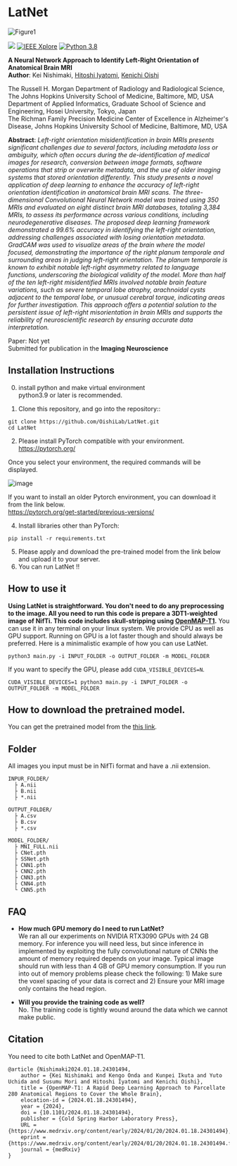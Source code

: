 # LatNet
![Figure1](https://github.com/OishiLab/LatNet/assets/64403395/dd95f1ee-97a3-4820-a16b-2fc365453b3b)

[![](http://img.shields.io/badge/medRxiv-10.1101/2024.01.18.24301494-B31B1B.svg)](https://www.medrxiv.org/content/10.1101/2024.01.18.24301494v1)
[![IEEE Xplore](https://img.shields.io/badge/under%20review-Imaging%20Neuroscience-%2300629B%09)](https://janeway.imaging-neuroscience.org/)
[![Python 3.8](https://img.shields.io/badge/OpenMAP-T1-brightgreen.svg)](https://github.com/OishiLab/OpenMAP-T1)

**A Neural Network Approach to Identify Left-Right Orientation of Anatomical Brain MRI**<br>
**Author**: Kei Nishimaki, [Hitoshi Iyatomi](https://iyatomi-lab.info/english-top), [Kenichi Oishi](https://www.hopkinsmedicine.org/profiles/details/kenichi-oishi)<br>

The Russell H. Morgan Department of Radiology and Radiological Science, The Johns Hopkins University School of Medicine, Baltimore, MD, USA <br>
Department of Applied Informatics, Graduate School of Science and Engineering, Hosei University, Tokyo, Japan <br>
The Richman Family Precision Medicine Center of Excellence in Alzheimer's Disease, Johns Hopkins University School of Medicine, Baltimore, MD, USA<br>

**Abstract**: *Left-right orientation misidentification in brain MRIs presents significant challenges due to several factors, including metadata loss or ambiguity, which often occurs during the de-identification of medical images for research, conversion between image formats, software operations that strip or overwrite metadata, and the use of older imaging systems that stored orientation differently. This study presents a novel application of deep learning to enhance the accuracy of left-right orientation identification in anatomical brain MRI scans. The three-dimensional Convolutional Neural Network model was trained using 350 MRIs and evaluated on eight distinct brain MRI databases, totaling 3,384 MRIs, to assess its performance across various conditions, including neurodegenerative diseases. The proposed deep learning framework demonstrated a 99.6% accuracy in identifying the left-right orientation, addressing challenges associated with losing orientation metadata. GradCAM was used to visualize areas of the brain where the model focused, demonstrating the importance of the right planum temporale and surrounding areas in judging left-right orientation. The planum temporale is known to exhibit notable left-right asymmetry related to language functions, underscoring the biological validity of the model. More than half of the ten left-right misidentified MRIs involved notable brain feature variations, such as severe temporal lobe atrophy, arachnoidal cysts adjacent to the temporal lobe, or unusual cerebral torque, indicating areas for further investigation. This approach offers a potential solution to the persistent issue of left-right misorientation in brain MRIs and supports the reliability of neuroscientific research by ensuring accurate data interpretation.*

Paper: Not yet<br>
Submitted for publication in the **Imaging Neuroscience**<br>

## Installation Instructions
0. install python and make virtual environment<br>
python3.9 or later is recommended.

1. Clone this repository, and go into the repository::
```
git clone https://github.com/OishiLab/LatNet.git
cd LatNet
```
2. Please install PyTorch compatible with your environment.<br>
https://pytorch.org/

Once you select your environment, the required commands will be displayed.

![image](https://github.com/OishiLab/LatNet/assets/64403395/7b4b11df-e47d-4377-9ab8-798dc8bade94)

If you want to install an older Pytorch environment, you can download it from the link below.<br>
https://pytorch.org/get-started/previous-versions/

4. Install libraries other than PyTorch:
```
pip install -r requirements.txt
```
5. Please apply and download the pre-trained model from the link below and upload it to your server.
6. You can run LatNet !!

## How to use it
**Using LatNet is straightforward. You don't need to do any preprocessing to the image. All you need to run this code is prepare a 3DT1-weighted image of NifTi. This code includes skull-stripping using [OpenMAP-T1](https://github.com/OishiLab/OpenMAP-T1).**
You can use it in any terminal on your linux system. We provide CPU as well as GPU support. Running on GPU is a lot faster though and should always be preferred. Here is a minimalistic example of how you can use LatNet.

```
python3 main.py -i INPUT_FOLDER -o OUTPUT_FOLDER -m MODEL_FOLDER
```
If you want to specify the GPU, please add ```CUDA_VISIBLE_DEVICES=N```.
```
CUDA_VISIBLE_DEVICES=1 python3 main.py -i INPUT_FOLDER -o OUTPUT_FOLDER -m MODEL_FOLDER
```

## How to download the pretrained model.
You can get the pretrained model from the [this link](https://livejohnshopkins-my.sharepoint.com/:f:/g/personal/koishi2_jh_edu/EvgdNZq4oHtHp71VVLi1DOcBpSK-KobNm4ZduBCzFC3b2g).

## Folder
All images you input must be in NifTi format and have a .nii extension.
```
INPUR_FOLDER/
  ├ A.nii
  ├ B.nii
  ├ *.nii

OUTPUT_FOLDER/
  ├ A.csv
  ├ B.csv
  ├ *.csv

MODEL_FOLDER/
  ├ MNI_FULL.nii
  ├ CNet.pth
  ├ SSNet.pth
  ├ CNN1.pth
  ├ CNN2.pth
  ├ CNN3.pth
  ├ CNN4.pth
  └ CNN5.pth
```

## FAQ
* **How much GPU memory do I need to run LatNet?** <br>
We ran all our experiments on NVIDIA RTX3090 GPUs with 24 GB memory. For inference you will need less, but since inference in implemented by exploiting the fully convolutional nature of CNNs the amount of memory required depends on your image. Typical image should run with less than 4 GB of GPU memory consumption. If you run into out of memory problems please check the following: 1) Make sure the voxel spacing of your data is correct and 2) Ensure your MRI image only contains the head region.

* **Will you provide the training code as well?** <br>
No. The training code is tightly wound around the data which we cannot make public.

## Citation
You need to cite both LatNet and OpenMAP-T1.
```
@article {Nishimaki2024.01.18.24301494,
	author = {Kei Nishimaki and Kengo Onda and Kunpei Ikuta and Yuto Uchida and Susumu Mori and Hitoshi Iyatomi and Kenichi Oishi},
	title = {OpenMAP-T1: A Rapid Deep Learning Approach to Parcellate 280 Anatomical Regions to Cover the Whole Brain},
	elocation-id = {2024.01.18.24301494},
	year = {2024},
	doi = {10.1101/2024.01.18.24301494},
	publisher = {Cold Spring Harbor Laboratory Press},
	URL = {https://www.medrxiv.org/content/early/2024/01/20/2024.01.18.24301494},
	eprint = {https://www.medrxiv.org/content/early/2024/01/20/2024.01.18.24301494.full.pdf},
	journal = {medRxiv}
}
```

